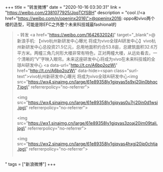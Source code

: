 +++
title = "转发微博"
date = "2020-10-16 03:30:31"
link = "https://weibo.com/2381077925/JpqTCfSBH"
description = "cool //<a href=\"https://weibo.com/n/openinx2016\">@openinx2016</a>: oppo和vivo两个楼的造型，可能是除EFC之外整个未来科技城最fashional的<br><blockquote> - 转发 <a href=\"https://weibo.com/1642632024\" target=\"_blank\">@新浪手机</a>: 【vivo杭州新研发中心曝光 将成为vivo全球AI研发中心】vivo杭州新研发中心总投资21.5亿元，总用地面积约合53.8亩，总建筑面积32.6万平方米。两幢三角几何形大楼非常有特色，正对两幢大楼，从远处看去，一个清晰的“V”字映入眼帘。未来这座研发中心将成为vivo在未来科技城的全球AI研发中心 <a data-url=\"http://t.cn/A6bp2ozW\" href=\"http://t.cn/A6bp2ozW\" data-hide><span class=\"surl-text\">vivo杭州新研发中心曝光 将成为vivo全球AI研发中心</span></a><img src=\"https://wx4.sinaimg.cn/large/61e89358ly1gjqyas5s9xj20in0bhqc7.jpg\" referrerpolicy=\"no-referrer\"><br><br><img src=\"https://wx4.sinaimg.cn/large/61e89358ly1gjqyas0u7rj20in0d1wsi.jpg\" referrerpolicy=\"no-referrer\"><br><br><img src=\"https://wx1.sinaimg.cn/large/61e89358ly1gjqyas3zoaj20im09tali.jpg\" referrerpolicy=\"no-referrer\"><br><br><img src=\"https://wx2.sinaimg.cn/large/61e89358ly1gjqyas4hxgj20ip0chtja.jpg\" referrerpolicy=\"no-referrer\"><br><br></blockquote>"
tags = ["新浪微博"]
+++

